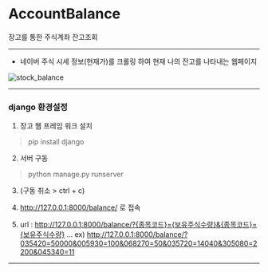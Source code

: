 # AccountBalance
장고를 통한 주식계좌 잔고조회

***
+ 네이버 주식 시세 정보(현재가)를 크롤링 하여 현재 나의 잔고를 나타내는 웹페이지

![stock_balance](https://user-images.githubusercontent.com/69666784/94119733-47193e00-fe8a-11ea-94f2-4fbcb171beeb.PNG)
***
### django 환경설정
1. 장고 웹 프레임 워크 설치
> pip install django

2. 서버 구동
> python manage.py runserver

3. (구동 취소 > ctrl + c)

4. http://127.0.0.1:8000/balance/ 로 접속

5. url : http://127.0.0.1:8000/balance/?{종목코드}={보유주식수량}&{종목코드}={보유주식수량} ...
ex) http://127.0.0.1:8000/balance/?035420=50000&005930=100&068270=50&035720=14040&305080=2200&045340=11
***
